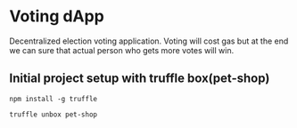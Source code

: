 # Voting dApp

Decentralized election voting application. Voting will cost gas but at the end
we can sure that actual person who gets more votes will win.

## Initial project setup with truffle box(pet-shop)

`npm install -g truffle`

`truffle unbox pet-shop`
